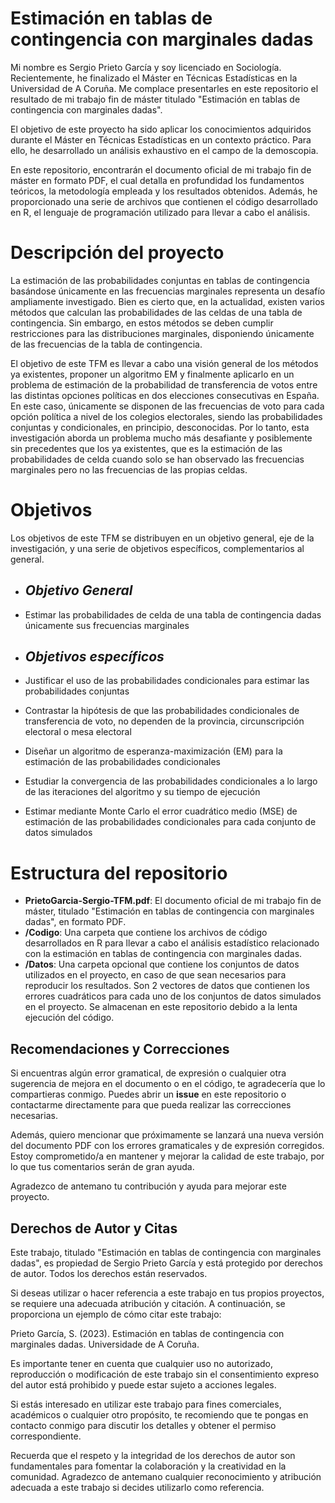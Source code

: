 # Estimación en tablas de contingencia con marginales dadas
Mi nombre es Sergio Prieto García y soy licenciado en Sociología. Recientemente, he finalizado el Máster en Técnicas Estadísticas en la Universidad de A Coruña. Me complace presentarles en este repositorio el resultado de mi trabajo fin de máster titulado "Estimación en tablas de contingencia con marginales dadas".

El objetivo de este proyecto ha sido aplicar los conocimientos adquiridos durante el Máster en Técnicas Estadísticas en un contexto práctico. Para ello, he desarrollado un análisis exhaustivo en el campo de la demoscopia.

En este repositorio, encontrarán el documento oficial de mi trabajo fin de máster en formato PDF, el cual detalla en profundidad los fundamentos teóricos, la metodología empleada y los resultados obtenidos. Además, he proporcionado una serie de archivos que contienen el código desarrollado en R, el lenguaje de programación utilizado para llevar a cabo el análisis.

# Descripción del proyecto

La estimación de las probabilidades conjuntas en tablas de contingencia basándose únicamente en las frecuencias marginales representa un desafío ampliamente investigado. Bien es cierto que, en la actualidad, existen varios métodos que calculan las probabilidades de las celdas de una tabla de contingencia. Sin embargo, en estos métodos se deben cumplir restricciones para las distribuciones marginales, disponiendo únicamente de las frecuencias de la tabla de contingencia.

El objetivo de este TFM es llevar a cabo una visión general de los métodos ya existentes, proponer un algoritmo EM y finalmente aplicarlo en un problema de estimación de la probabilidad de transferencia de votos entre las distintas opciones políticas en dos elecciones consecutivas en España. En este caso, únicamente se disponen de las frecuencias de voto para cada opción política a nivel de los colegios electorales, siendo las probabilidades conjuntas y condicionales, en principio, desconocidas. Por lo tanto, esta investigación aborda un problema mucho más desafiante y posiblemente sin precedentes que los ya existentes, que es la estimación de las probabilidades de celda cuando solo se han observado las frecuencias marginales pero no las frecuencias de las propias celdas.

# Objetivos 

Los objetivos de este TFM se distribuyen en un objetivo general, eje de la investigación, y una serie de objetivos específicos, complementarios al general.

-   *Objetivo General*
    ----------------
  - Estimar las probabilidades de celda de una tabla de contingencia dadas únicamente sus frecuencias marginales

-   *Objetivos específicos*
    ---------------------
  - Justificar el uso de las probabilidades condicionales para estimar las probabilidades conjuntas
  - Contrastar la hipótesis de que las probabilidades condicionales de transferencia de voto, no dependen de la provincia, circunscripción electoral o mesa electoral
  - Diseñar un algoritmo de esperanza-maximización (EM) para la estimación de las probabilidades condicionales
  - Estudiar la convergencia de las probabilidades condicionales a lo largo de las iteraciones del algoritmo y su tiempo de ejecución
  - Estimar mediante Monte Carlo el error cuadrático medio (MSE) de estimación de las probabilidades condicionales para cada conjunto de datos simulados


# Estructura del repositorio
- **PrietoGarcia-Sergio-TFM.pdf**: El documento oficial de mi trabajo fin de máster, titulado "Estimación en tablas de contingencia con marginales dadas", en formato PDF.
- **/Codigo**: Una carpeta que contiene los archivos de código desarrollados en R para llevar a cabo el análisis estadístico relacionado con la estimación en tablas de contingencia con marginales dadas.
- **/Datos**: Una carpeta opcional que contiene los conjuntos de datos utilizados en el proyecto, en caso de que sean necesarios para reproducir los resultados. Son 2 vectores de datos que contienen los errores cuadráticos para cada uno de los conjuntos de datos simulados en el proyecto. Se almacenan en este repositorio debido a la lenta ejecución del código.

## Recomendaciones y Correcciones

Si encuentras algún error gramatical, de expresión o cualquier otra sugerencia de mejora en el documento o en el código, te agradecería que lo compartieras conmigo. Puedes abrir un **issue** en este repositorio o contactarme directamente para que pueda realizar las correcciones necesarias.

Además, quiero mencionar que próximamente se lanzará una nueva versión del documento PDF con los errores gramaticales y de expresión corregidos. Estoy comprometido/a en mantener y mejorar la calidad de este trabajo, por lo que tus comentarios serán de gran ayuda.

Agradezco de antemano tu contribución y ayuda para mejorar este proyecto.

## Derechos de Autor y Citas

Este trabajo, titulado "Estimación en tablas de contingencia con marginales dadas", es propiedad de Sergio Prieto García y está protegido por derechos de autor. Todos los derechos están reservados.

Si deseas utilizar o hacer referencia a este trabajo en tus propios proyectos, se requiere una adecuada atribución y citación. A continuación, se proporciona un ejemplo de cómo citar este trabajo:

Prieto García, S. (2023). Estimación en tablas de contingencia con marginales dadas. Universidade de A Coruña.


Es importante tener en cuenta que cualquier uso no autorizado, reproducción o modificación de este trabajo sin el consentimiento expreso del autor está prohibido y puede estar sujeto a acciones legales.

Si estás interesado en utilizar este trabajo para fines comerciales, académicos o cualquier otro propósito, te recomiendo que te pongas en contacto conmigo para discutir los detalles y obtener el permiso correspondiente.

Recuerda que el respeto y la integridad de los derechos de autor son fundamentales para fomentar la colaboración y la creatividad en la comunidad. Agradezco de antemano cualquier reconocimiento y atribución adecuada a este trabajo si decides utilizarlo como referencia.
